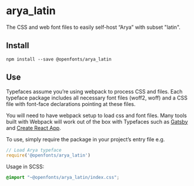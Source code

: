 
# arya_latin

The CSS and web font files to easily self-host “Arya” with subset "latin".

## Install

`npm install --save @openfonts/arya_latin`

## Use

Typefaces assume you’re using webpack to process CSS and files. Each typeface
package includes all necessary font files (woff2, woff) and a CSS file with
font-face declarations pointing at these files.

You will need to have webpack setup to load css and font files. Many tools built
with Webpack will work out of the box with Typefaces such as [Gatsby](https://github.com/gatsbyjs/gatsby)
and [Create React App](https://github.com/facebookincubator/create-react-app).

To use, simply require the package in your project’s entry file e.g.

```javascript
// Load Arya typeface
require('@openfonts/arya_latin')
```

Usage in SCSS:
```scss
@import "~@openfonts/arya_latin/index.css";
```

